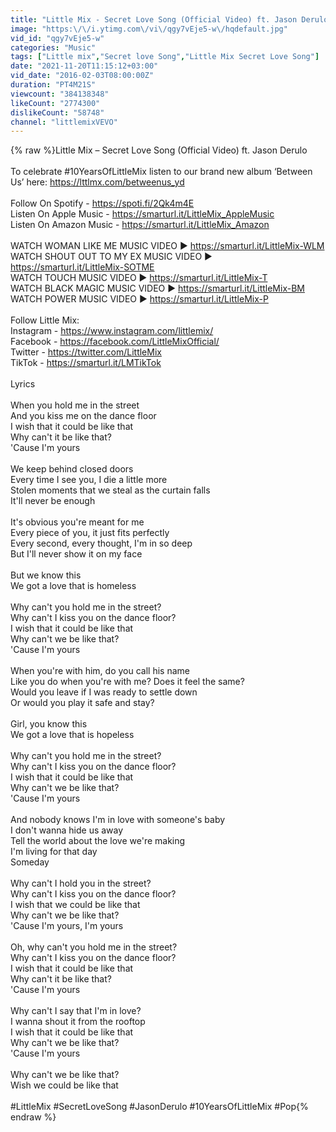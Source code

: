 ```yaml
---
title: "Little Mix - Secret Love Song (Official Video) ft. Jason Derulo"
image: "https:\/\/i.ytimg.com\/vi\/qgy7vEje5-w\/hqdefault.jpg"
vid_id: "qgy7vEje5-w"
categories: "Music"
tags: ["Little mix","Secret love Song","Little Mix Secret Love Song"]
date: "2021-11-20T11:15:12+03:00"
vid_date: "2016-02-03T08:00:00Z"
duration: "PT4M21S"
viewcount: "384138348"
likeCount: "2774300"
dislikeCount: "58748"
channel: "littlemixVEVO"
---
```

{% raw %}Little Mix – Secret Love Song (Official Video) ft. Jason Derulo<br /><br />To celebrate #10YearsOfLittleMix listen to our brand new album ‘Between Us’ here: <a rel="nofollow" target="blank" href="https://lttlmx.com/betweenus_yd">https://lttlmx.com/betweenus_yd</a> <br /><br />Follow On Spotify - <a rel="nofollow" target="blank" href="https://spoti.fi/2Qk4m4E">https://spoti.fi/2Qk4m4E</a><br />Listen On Apple Music - <a rel="nofollow" target="blank" href="https://smarturl.it/LittleMix_AppleMusic">https://smarturl.it/LittleMix_AppleMusic</a><br />Listen On Amazon Music - <a rel="nofollow" target="blank" href="https://smarturl.it/LittleMix_Amazon">https://smarturl.it/LittleMix_Amazon</a><br /> <br />WATCH WOMAN LIKE ME MUSIC VIDEO ► <a rel="nofollow" target="blank" href="https://smarturl.it/LittleMix-WLM">https://smarturl.it/LittleMix-WLM</a><br />WATCH SHOUT OUT TO MY EX MUSIC VIDEO ► <a rel="nofollow" target="blank" href="https://smarturl.it/LittleMix-SOTME">https://smarturl.it/LittleMix-SOTME</a><br />WATCH TOUCH MUSIC VIDEO ► <a rel="nofollow" target="blank" href="https://smarturl.it/LittleMix-T">https://smarturl.it/LittleMix-T</a><br />WATCH BLACK MAGIC MUSIC VIDEO ► <a rel="nofollow" target="blank" href="https://smarturl.it/LittleMix-BM">https://smarturl.it/LittleMix-BM</a><br />WATCH POWER MUSIC VIDEO ► <a rel="nofollow" target="blank" href="https://smarturl.it/LittleMix-P">https://smarturl.it/LittleMix-P</a><br /> <br />Follow Little Mix:<br />Instagram - <a rel="nofollow" target="blank" href="https://www.instagram.com/littlemix/">https://www.instagram.com/littlemix/</a><br />Facebook - <a rel="nofollow" target="blank" href="https://facebook.com/LittleMixOfficial/">https://facebook.com/LittleMixOfficial/</a><br />Twitter - <a rel="nofollow" target="blank" href="https://twitter.com/LittleMix">https://twitter.com/LittleMix</a><br />TikTok - <a rel="nofollow" target="blank" href="https://smarturl.it/LMTikTok">https://smarturl.it/LMTikTok</a>  <br /> <br />Lyrics<br /> <br />When you hold me in the street<br />And you kiss me on the dance floor<br />I wish that it could be like that<br />Why can't it be like that?<br />'Cause I'm yours<br /><br />We keep behind closed doors<br />Every time I see you, I die a little more<br />Stolen moments that we steal as the curtain falls<br />It'll never be enough<br /><br />It's obvious you're meant for me<br />Every piece of you, it just fits perfectly<br />Every second, every thought, I'm in so deep<br />But I'll never show it on my face<br /><br />But we know this<br />We got a love that is homeless<br /><br />Why can't you hold me in the street?<br />Why can't I kiss you on the dance floor?<br />I wish that it could be like that<br />Why can't we be like that?<br />'Cause I'm yours<br /><br />When you're with him, do you call his name<br />Like you do when you're with me? Does it feel the same?<br />Would you leave if I was ready to settle down<br />Or would you play it safe and stay?<br /><br />Girl, you know this<br />We got a love that is hopeless<br /><br />Why can't you hold me in the street?<br />Why can't I kiss you on the dance floor?<br />I wish that it could be like that<br />Why can't we be like that?<br />'Cause I'm yours<br /><br />And nobody knows I'm in love with someone's baby<br />I don't wanna hide us away<br />Tell the world about the love we're making<br />I'm living for that day<br />Someday<br /><br />Why can't I hold you in the street?<br />Why can't I kiss you on the dance floor?<br />I wish that we could be like that<br />Why can't we be like that?<br />'Cause I'm yours, I'm yours<br /><br />Oh, why can't you hold me in the street?<br />Why can't I kiss you on the dance floor?<br />I wish that it could be like that<br />Why can't it be like that?<br />'Cause I'm yours<br /><br />Why can't I say that I'm in love?<br />I wanna shout it from the rooftop<br />I wish that it could be like that<br />Why can't we be like that?<br />'Cause I'm yours<br /><br />Why can't we be like that?<br />Wish we could be like that<br /><br />#LittleMix #SecretLoveSong #JasonDerulo #10YearsOfLittleMix #Pop{% endraw %}
